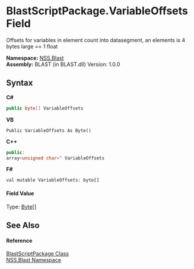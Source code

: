 # BlastScriptPackage.VariableOffsets Field
 

Offsets for variables in element count into datasegment, an elements is 4 bytes large == 1 float

**Namespace:**&nbsp;<a href="88b55311-4a89-0894-e27a-e157e443c7f7.md">NSS.Blast</a><br />**Assembly:**&nbsp;BLAST (in BLAST.dll) Version: 1.0.0

## Syntax

**C#**<br />
``` C#
public byte[] VariableOffsets
```

**VB**<br />
``` VB
Public VariableOffsets As Byte()
```

**C++**<br />
``` C++
public:
array<unsigned char>^ VariableOffsets
```

**F#**<br />
``` F#
val mutable VariableOffsets: byte[]
```


#### Field Value
Type: <a href="https://docs.microsoft.com/dotnet/api/system.byte" target="_blank" rel="noopener noreferrer">Byte</a>[]

## See Also


#### Reference
<a href="334603e0-a0de-2aaa-4007-78f5dcc5dc51.md">BlastScriptPackage Class</a><br /><a href="88b55311-4a89-0894-e27a-e157e443c7f7.md">NSS.Blast Namespace</a><br />
